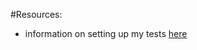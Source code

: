 #Resources:
- information on setting up my tests [here](https://github.com/MarinaKalashina/DateConverter_withTests)